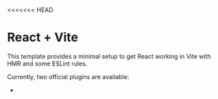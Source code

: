 <<<<<<< HEAD
# React + Vite

This template provides a minimal setup to get React working in Vite with HMR and some ESLint rules.

Currently, two official plugins are available:

-